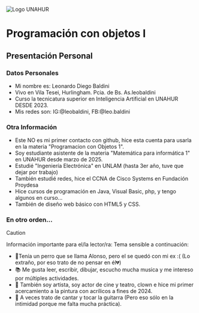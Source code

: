 ![Logo UNAHUR](./UNAHUR.png)

# Programación con objetos I
## Presentación Personal

### Datos Personales
- Mi nombre es: Leonardo Diego Baldini
- Vivo en Vila Tesei, Hurlingham. Pcia. de Bs. As.leobaldini
- Curso la tecnicatura superior en Inteligencia Artificial en UNAHUR DESDE 2023.
- Mis redes son: IG:@leobaldini, FB:@leo.baldini


### Otra Información
- Este NO es mi primer contacto con github, hice esta cuenta para usarla
  en la materia "Programacion con Objetos 1".
- Soy estudiante asistente de la materia "Matemática para informática 1" en UNAHUR desde marzo de 2025.
- Estudié "Ingeniería Electrónica" en UNLAM (hasta 3er año, tuve que dejar por trabajo)
- También estudié redes, hice el CCNA de Cisco Systems en Fundación Proydesa
- Hice cursos de programación en Java, Visual Basic, php, y tengo algunos en curso...
- También de diseño web básico con HTML5 y CSS.
  
### En otro orden...
> [!CAUTION]
> Información importante para el/la lector/ra:
> Tema sensible a continuación:
  - 🐶Tenía un perro que se llama Alonso, pero el se quedó con mi ex :( (Lo extraño, por eso
    trato de no pensar en él💔)
  - 📚 Me gusta leer, escribir, dibujar, escucho mucha musica y me intereso por múltiples actividades.
  - 🎨 También soy artista, soy actor de cine y teatro, clown e hice mi primer acercamiento a la pintura con acrílicos
    a fines de 2024.
  - 🎵 A veces trato de cantar y tocar la guitarra (Pero eso sólo en la intimidad porque me falta mucha práctica).

